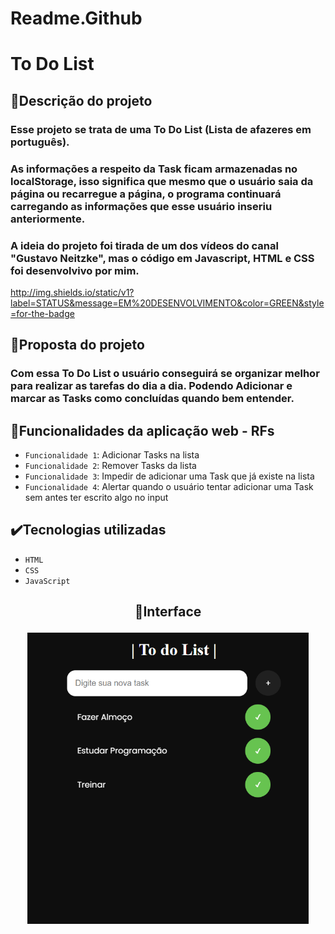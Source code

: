 # Readme.Github

# To Do List

## 📱Descrição do projeto

### Esse projeto se trata de uma To Do List (Lista de afazeres em português).
### As informações a respeito da Task ficam armazenadas no localStorage, isso significa que mesmo que o usuário saia da página ou recarregue a página, o programa continuará carregando as informações que esse usuário inseriu anteriormente.
### A ideia do projeto foi tirada de um dos vídeos do canal "Gustavo Neitzke", mas o código em Javascript, HTML e CSS foi desenvolvivo por mim.

http://img.shields.io/static/v1?label=STATUS&message=EM%20DESENVOLVIMENTO&color=GREEN&style=for-the-badge

## 🎯Proposta do projeto

### Com essa To Do List o usuário conseguirá se organizar melhor para realizar as tarefas do dia a dia. Podendo Adicionar e marcar as Tasks como concluídas quando bem entender.

## 🔨Funcionalidades da aplicação web - RFs

- `Funcionalidade 1`: Adicionar Tasks na lista
- `Funcionalidade 2`: Remover Tasks da lista
- `Funcionalidade 3`: Impedir de adicionar uma Task que já existe na lista
- `Funcionalidade 4`: Alertar quando o usuário tentar adicionar uma Task sem antes ter escrito algo no input

## ✔️Tecnologias utilizadas

- `HTML`
- `CSS`
- `JavaScript`

## <p align="center">📱Interface</p>

<p align="center">
<img src="Imagens/ToDoList_Project.png" width="450px" align="center">
</p>
